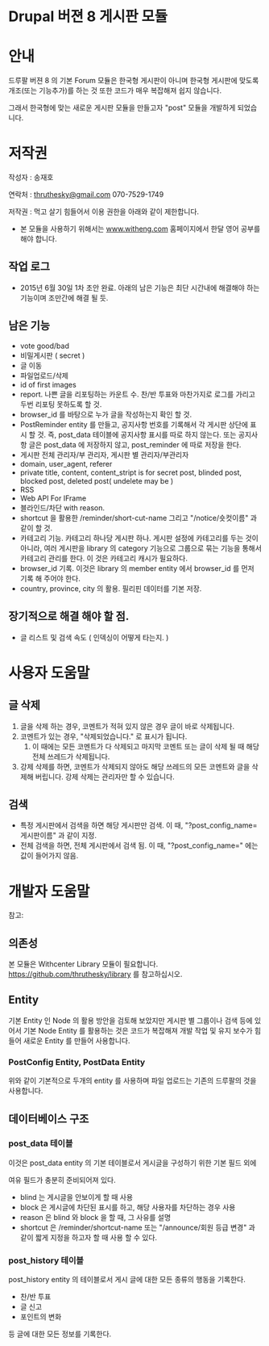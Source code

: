 # Drupal 버젼 8 게시판 모듈
# 안내


드루팔 버젼 8 의 기본 Forum 모듈은 한국형 게시판이 아니며 한국형 게시판에 맞도록 개조(또는 기능추가)를 하는 것 또한 코드가 매우 복잡해져 쉽지 않습니다.

그래서 한국형에 맞는 새로운 게시판 모듈을 만들고자 "post" 모듈을 개발하게 되었습니다.

# 저작권

작성자 : 송재호

연락처 : thruthesky@gmail.com 070-7529-1749

저작권 : 먹고 살기 힘들어서 이용 권한을 아래와 같이 제한합니다.

* 본 모듈을 사용하기 위해서는 www.witheng.com 홈페이지에서 한달 영어 공부를 해야 합니다.


## 작업 로그
* 2015년 6월 30일 1차 초안 완료.
아래의 남은 기능은 최단 시간내에 해결해야 하는 기능이며 조만간에 해결 될 듯. 

## 남은 기능

* vote good/bad
* 비밀게시판 ( secret )
* 글 이동
* 파일업로드/삭제
* id of first images
* report. 나쁜 글을 리포팅하는 카운트 수. 찬/반 투표와 마찬가지로 로그를 가리고 두번 리포팅 못하도록 할 것.
* browser_id 를 바탕으로 누가 글을 작성하는지 확인 할 것.
* PostReminder entity 를 만들고, 공지사항 번호를 기록해서 각 게시판 상단에 표시 할 것. 즉, post_data 테이블에 공지사항 표시를 따로 하지 않는다. 또는 공지사항 글은 post_data 에 저장하지 않고, post_reminder 에 따로 저장을 한다.
* 게시판 전체 관리자/부 관리자, 게시판 별 관리자/부관리자
* domain, user_agent, referer
* private title, content, content_stript is for secret post, blinded post, blocked post, deleted post( undelete may be )
* RSS
* Web API For IFrame
* 블라인드/차단 with reason.
* shortcut 을 활용한 /reminder/short-cut-name 그리고 "/notice/숏컷이름" 과 같이 할 것.
* 카테고리 기능. 카테고리 하나당 게시판 하나. 게시판 설정에 카테고리를 두는 것이 아니라, 여러 게시판을 library 의 category 기능으로 그룹으로 묶는 기능을 통해서 카테고리 관리를 한다.
이 것은 카테고리 캐시가 필요하다.
* browser_id 기록. 이것은 library 의 member entity 에서 browser_id 를 먼저 기록 해 주어야 한다. 
* country, province, city 의 활용. 필리핀 데이터를 기본 저장.

## 장기적으로 해결 해야 할 점.
* 글 리스트 및 검색 속도 ( 인덱싱이 어떻게 타는지. )



# 사용자 도움말

## 글 삭제

1. 글을 삭제 하는 경우, 코멘트가 적혀 있지 않은 경우 글이 바로 삭제됩니다.
2. 코멘트가 있는 경우, "삭제되었습니다." 로 표시가 됩니다.
	1. 이 때에는 모든 코멘트가 다 삭제되고 마지막 코멘트 또는 글이 삭제 될 때 해당 전체 쓰레드가 삭제됩니다. 
3. 강제 삭제를 하면, 코멘트가 삭제되지 않아도 해당 쓰레드의 모든 코멘트와 글을 삭제해 버립니다. 강제 삭제는 관리자만 할 수 있습니다.


## 검색
* 특정 게시판에서 검색을 하면 해당 게시판만 검색. 이 때, "?post_config_name=게시판이름" 과 같이 지정.
* 전체 검색을 하면, 전체 게시판에서 검색 됨. 이 때, "?post_config_name=" 에는 값이 들어가지 않음.

 


# 개발자 도움말

참고:


## 의존성
본 모듈은 Withcenter Library 모듈이 필요합니다.
https://github.com/thruthesky/library 를 참고하십시오.

## Entity

기본 Entity 인 Node 의 활용 방안을 검토해 보았지만 게시판 별 그룹이나 검색 등에 있어서 기본 Node Entity 를 활용하는 것은 코드가 복잡해져 개발 작업 및 유지 보수가 힘들어 새로운 Entity 를 만들어 사용합니다. 

### PostConfig Entity, PostData Entity
위와 같이 기본적으로 두개의 entity 를 사용하며 파일 업로드는 기존의 드루팔의 것을 사용합니다.


## 데이터베이스 구조

### post_data 테이블

이것은 post_data entity 의 기본 테이블로서 게시글을 구성하기 위한 기본 필드 외에

여유 필드가 충분히 준비되어져 있다.


* blind 는 게시글을 안보이게 할 때 사용
* block 은 게시글에 차단된 표시를 하고, 해당 사용자를 차단하는 경우 사용
* reason 은 blind 와 block 을 할 때, 그 사유를 설명
* shortcut 은 /reminder/shortcut-name 또는 "/announce/회원 등급 변경" 과 같이 짧게 지정을 하고자 할 때 사용 할 수 있다.
   
### post_history 테이블

post_history entity 의 테이블로서 게시 글에 대한 모든 종류의 행동을 기록한다.

* 찬/반 투표
* 글 신고
* 포인트의 변화

등 글에 대한 모든 정보를 기록한다.

